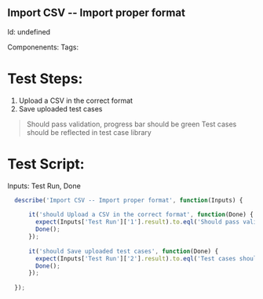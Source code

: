 Import CSV -- Import proper format
-----------

Id: undefined

Componenents:
Tags: 

Test Steps:
=============
1. Upload a CSV in the correct format
2. Save uploaded test cases
> Should pass validation, progress bar should be green
> Test cases should be reflected in test case library


Test Script:
=============

Inputs: Test Run, Done

```javascript
  describe('Import CSV -- Import proper format', function(Inputs) {
    
      it('should Upload a CSV in the correct format', function(Done) {
        expect(Inputs['Test Run']['1'].result).to.eql('Should pass validation, progress bar should be green');
        Done();
      });
    
      it('should Save uploaded test cases', function(Done) {
        expect(Inputs['Test Run']['2'].result).to.eql('Test cases should be reflected in test case library');
        Done();
      });
    
  });
```

